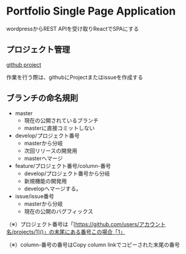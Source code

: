 # Portfolio Single Page Application

wordpressからREST APIを受け取りReactでSPAにする

## プロジェクト管理

[github project](https://github.com/users/katsun0921/projects/1)

作業を行う際は、githubにProjectまたはissueを作成する

## ブランチの命名規則

- master
  - 現在の公開されているブランチ
  - masterに直接コミットしない
- develop/プロジェクト番号
  - masterから分岐
  - 次回リリースの開発用
  - masterへマージ
- feature/プロジェクト番号/column-番号
  - develop/プロジェクト番号から分岐
  - 新規機能の開発用
  - developへマージする。
- issue/issue番号
  - masterから分岐
  - 現在の公開のバグフィックス

（※）プロジェクト番号は「[https://github.com/users/アカウント名/projects/1]()」の末尾にある番号この場合「1」

（※）column-番号の番号はCopy column linkでコピーされた末尾の番号
